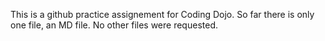 This is a github practice assignement for Coding Dojo. So far there is only
one file, an MD file. No other files were requested.
